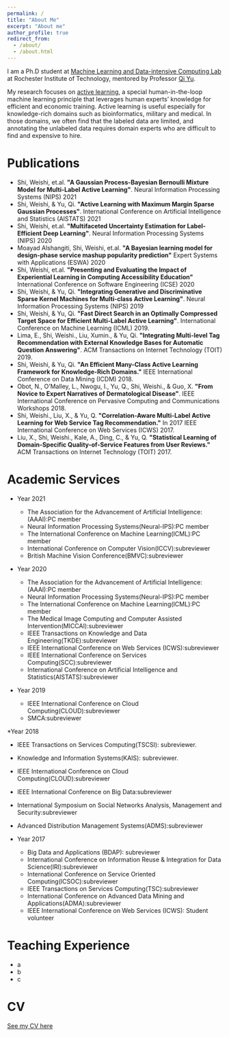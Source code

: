 ```yaml
---
permalink: /
title: "About Me"
excerpt: "About me"
author_profile: true
redirect_from: 
  - /about/
  - /about.html
---
```

I am a Ph.D student at [Machine Learning and Data-intensive Computing Lab](https://www.rit.edu/mining/) at Rochester Institute of Technology, mentored by Professor [Qi Yu](https://www.rit.edu/directory/qyuvks-qi-yu).

My research focuses on [active learning](https://en.wikipedia.org/wiki/Active_learning_(machine_learning)), a special human-in-the-loop machine learning principle that leverages human experts’ knowledge for efficient and economic training. Active learning is useful especially for knowledge-rich domains such as bioinformatics, military and medical. In those domains, we often find that the labeled data are limited, and annotating the unlabeled data requires domain experts who are difficult to find and expensive to hire. 


Publications
======
* Shi, Weishi, et.al. **"A Gaussian Process-Bayesian Bernoulli Mixture Model for Multi-Label Active Learning"**. Neural Information Processing Systems (NIPS) 2021 
* Shi, Weishi, \& Yu, Qi. **"Active Learning with Maximum Margin Sparse Gaussian Processes"**. International Conference on Artificial Intelligence and Statistics (AISTATS) 2021
* Shi, Weishi, et.al. **"Multifaceted Uncertainty Estimation for Label-Efficient Deep Learning"**. Neural Information Processing Systems (NIPS) 2020
* Moayad Alshangiti, Shi, Weishi, et.al. **"A Bayesian learning model for design-phase service mashup popularity prediction"** Expert Systems with Applications (ESWA) 2020
* Shi, Weishi, et.al. **"Presenting and Evaluating the Impact of Experiential Learning in Computing Accessibility Education"** International Conference on Software Engineering (ICSE) 2020 
* Shi, Weishi, \& Yu, Qi. **"Integrating Generative and Discriminative Sparse Kernel Machines for Multi-class Active Learning"**.
    Neural Information Processing Systems (NIPS) 2019
* Shi, Weishi, \& Yu, Qi. **"Fast Direct Search in an Optimally Compressed Target Space for Efficient Multi-Label Active Learning"**.
    International Conference on Machine Learning (ICML) 2019.
* Lima, E., Shi, Weishi., Liu, Xumin., \& Yu, Qi. **"Integrating Multi-level Tag Recommendation with External Knowledge Bases for Automatic Question Answering"**. ACM Transactions on Internet Technology (TOIT) 2019.
* Shi, Weishi, \& Yu, Qi. **"An Efficient Many-Class Active Learning Framework for Knowledge-Rich Domains."** IEEE International Conference on Data Mining (ICDM) 2018.
* Obot, N., O’Malley, L., Nwogu, I., Yu, Q., Shi, Weishi., \& Guo, X. **"From Novice to Expert Narratives of Dermatological Disease"**.  IEEE International Conference on Pervasive Computing and Communications Workshops 2018.
* Shi, Weishi., Liu, X., \& Yu, Q. **"Correlation-Aware Multi-Label Active Learning for Web Service Tag Recommendation."** In 2017 IEEE International Conference on Web Services (ICWS) 2017.
* Liu, X., Shi, Weishi., Kale, A., Ding, C., \& Yu, Q. **"Statistical Learning of Domain-Specific Quality-of-Service Features from User Reviews."** ACM Transactions on Internet Technology (TOIT) 2017.


Academic Services
======
* Year 2021
  * The Association for the Advancement of Artificial Intelligence:(AAAI):PC member
  * Neural Information Processing Systems(Neural-IPS):PC member
  * The International Conference on Machine Learning(ICML):PC member
  * International Conference on Computer Vision(ICCV):subreviewer
  * British Machine Vision Conference(BMVC):subreviewer

* Year 2020
  * The Association for the Advancement of Artificial Intelligence:(AAAI):PC member
  * Neural Information Processing Systems(Neural-IPS):PC member
  * The International Conference on Machine Learning(ICML):PC member
  * The Medical Image Computing and Computer Assisted Intervention(MICCAI):subreviewer
  * IEEE Transactions on Knowledge and Data Engineering(TKDE):subreviewer
  * IEEE International Conference on Web Services (ICWS):subreviewer
  * IEEE International Conference on Services Computing(SCC):subreviewer
  * International Conference on Artificial Intelligence and Statistics(AISTATS):subreviewer

* Year 2019
  * IEEE International Conference on Cloud Computing(CLOUD):subreviewer
  * SMCA:subreviewer

*Year 2018
  * IEEE Transactions on Services Computing(TSCSI): subreviewer.
  * Knowledge and Information Systems(KAIS): subreviewer.
  * IEEE International Conference on Cloud Computing(CLOUD):subreviewer
  * IEEE International Conference on Big Data:subreviewer
  * International Symposium on Social Networks Analysis, Management and Security:subreviewer
  * Advanced Distribution Management Systems(ADMS):subreviewer

* Year 2017
  * Big Data and Applications (BDAP): subreviewer
  * International Conference on Information Reuse & Integration for Data Science(IRI):subreviewer
  * International Conference on Service Oriented Computing(ICSOC):subreviewer
  * IEEE Transactions on Services Computing(TSC):subreviewer
  * International Conference on Advanced Data Mining and Applications(ADMA):subreviewer
  * IEEE International Conference on Web Services (ICWS): Student volunteer


Teaching Experience
======
* a
* b
* c

CV
======
 [See my CV here](/files/mycv.pdf)
